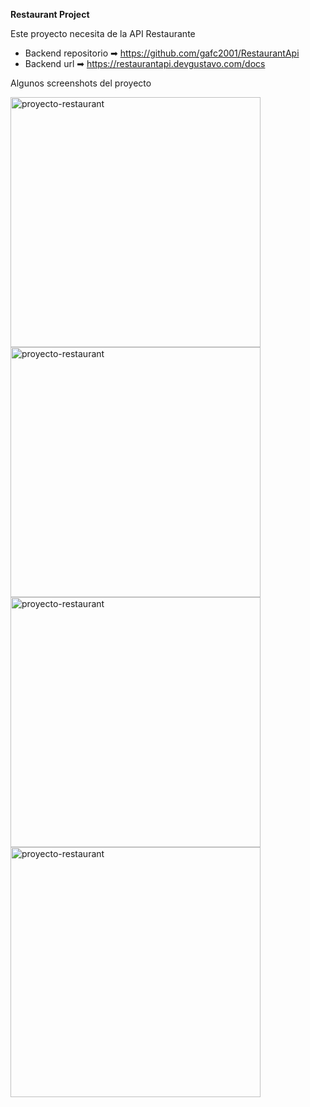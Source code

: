 **Restaurant Project**

Este proyecto necesita de la API Restaurante
- Backend repositorio ➡ https://github.com/gafc2001/RestaurantApi
- Backend url ➡ https://restaurantapi.devgustavo.com/docs

Algunos screenshots del proyecto

<img src="https://devgustavo.com/static/media/picture-3.2e8ceac18c796a4a9ae0.png"
     alt="proyecto-restaurant"
     style="float: left; margin-right: 10px;" width="400"/>
     
     
<img src="https://devgustavo.com/static/media/picture-5.2036ad05357990ff3afd.png"
     alt="proyecto-restaurant"
     style="float: left; margin-right: 10px;" width="400"/>
     

<img src="https://devgustavo.com/static/media/picture-6.33b9c6de73b48bd5d046.png"
     alt="proyecto-restaurant"
     style="float: left; margin-right: 10px;" width="400"/>
     

<img src="https://devgustavo.com/static/media/picture-8.eed0041de6d63be388a2.png"
     alt="proyecto-restaurant"
     style="float: left; margin-right: 10px;" width="400"/>
